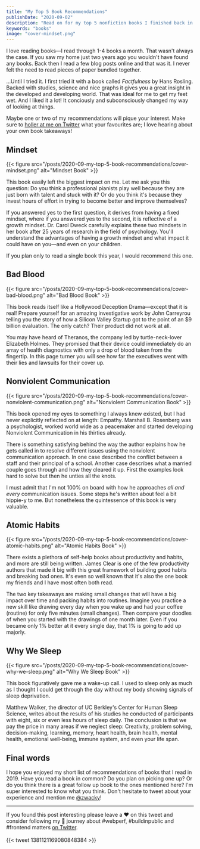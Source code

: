 ```yaml
---
title: "My Top 5 Book Recommendations"
publishDate: "2020-09-02"
description: "Read on for my top 5 nonfiction books I finished back in 2019."
keywords: "books"
image: "cover-mindset.png"
---
```


I love reading books—I read through 1-4 books a month. That wasn't always the case. If you saw my home just two years ago you wouldn't have found any books. Back then I read a few blog posts online and that was it. I never felt the need to read pieces of paper bundled together.

...Until I tried it. I first tried it with a book called _Factfulness_ by Hans Rosling. Backed with studies, science and nice graphs it gives you a great insight in the developed and developing world. That was ideal for me to get my feet wet. And I liked it a lot! It conciously and subconsciously changed my way of looking at things.

Maybe one or two of my recommendations will pique your interest. Make sure to [holler at me on Twitter](https://twitter.com/zwacky) what your favourites are; I love hearing about your own book takeaways!

## Mindset

{{< figure src="/posts/2020-09-my-top-5-book-recommendations/cover-mindset.png" alt="Mindset Book" >}}

This book easily left the biggest impact on me. Let me ask you this question: Do you think a professional pianists play well because they are just born with talent and stuck with it? Or do you think it's because they invest hours of effort in trying to become better and improve themselves?

If you answered yes to the first question, it derives from having a fixed mindset, where if you answered yes to the second, it is reflective of a growth mindset. Dr. Carol Dweck carefully explains these two mindsets in her book after 25 years of research in the field of psychology. You'll understand the advantages of having a growth mindset and what impact it could have on you—and even on your children.

If you plan only to read a single book this year, I would recommend this one.

## Bad Blood

{{< figure src="/posts/2020-09-my-top-5-book-recommendations/cover-bad-blood.png" alt="Bad Blood Book" >}}

This book reads itself like a Hollywood Deception Drama—except that it is real! Prepare yourself for an amazing investigative work by John Carreyrou telling you the story of how a Silicon Valley Startup got to the point of an $9 billion evaluation. The only catch? Their product did not work at all.

You may have heard of Theranos, the company led by turtle-neck-lover Elizabeth Holmes. They promised that their device could immediately do an array of health diagnostics with only a drop of blood taken from the fingertip. In this page turner you will see how far the executives went with their lies and lawsuits for their cover up.

## Nonviolent Communication

{{< figure src="/posts/2020-09-my-top-5-book-recommendations/cover-nonviolent-communication.png" alt="Nonviolent Communication Book" >}}

This book opened my eyes to something I always knew existed, but I had never explicitly reflected on at length: Empathy. Marshall B. Rosenberg was a psychologist, worked world wide as a peacemaker and started developing Nonviolent Communication in his thirties already.

There is something satisfying behind the way the author explains how he gets called in to resolve different issues using the nonviolent communication approach. In one case described the conflict between a staff and their principal of a school. Another case describes what a married couple goes through and how they cleared it up. First the examples look hard to solve but then he unties all the knots.

I must admit that I'm not 100% on board with how he approaches _all and every_ communication issues. Some steps he's written about feel a bit hippie-y to me. But nonetheless the quintessence of this book is very valuable.

## Atomic Habits

{{< figure src="/posts/2020-09-my-top-5-book-recommendations/cover-atomic-habits.png" alt="Atomic Habits Book" >}}

There exists a plethora of self-help books about productivity and habits, and more are still being written. James Clear is one of the few productivity authors that made it big with this great framework of building good habits and breaking bad ones. It's even so well known that it's also the one book my friends and I have most often both read.

The two key takeaways are making small changes that will have a big impact over time and packing habits into routines. Imagine you practice a new skill like drawing every day when you wake up and had your coffee (routine) for only five minutes (small changes). Then compare your doodles of when you started with the drawings of one month later. Even if you became only 1% better at it every single day, that 1% is going to add up majorly.

## Why We Sleep

{{< figure src="/posts/2020-09-my-top-5-book-recommendations/cover-why-we-sleep.png" alt="Why We Sleep Book" >}}

This book figuratively gave me a wake-up call. I used to sleep only as much as I thought I could get through the day without my body showing signals of sleep deprivation.

Matthew Walker, the director of UC Berkley's Center for Human Sleep Science, writes about the results of his studies he conducted of participants with eight, six or even less hours of sleep daily. The conclusion is that we pay the price in many areas if we neglect sleep: Creativity, problem solving, decision-making, learning, memory, heart health, brain health, mental health, emotional well-being, immune system, and even your life span.

## Final words

I hope you enjoyed my short list of recommendations of books that I read in 2019. Have you read a book in common? Do you plan on picking one up? Or do you think there is a great follow up book to the ones mentioned here? I'm super interested to know what you think. Don't hesitate to tweet about your experience and mention me [@zwacky](https://twitter.com/zwacky)!

---

If you found this post interesting please leave a ❤️ on this tweet and consider following my 🎢 journey about #webperf, #buildinpublic and #frontend matters [on Twitter](https://twitter.com/zwacky).
<br /><br />
{{< tweet 1381121169080848384 >}}
